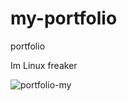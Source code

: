 # my-portfolio
portfolio

Im Linux freaker 

![portfolio-my](https://user-images.githubusercontent.com/65504920/179513821-f3f3b816-c2b8-4a3c-af94-c0eb4c107854.png)

